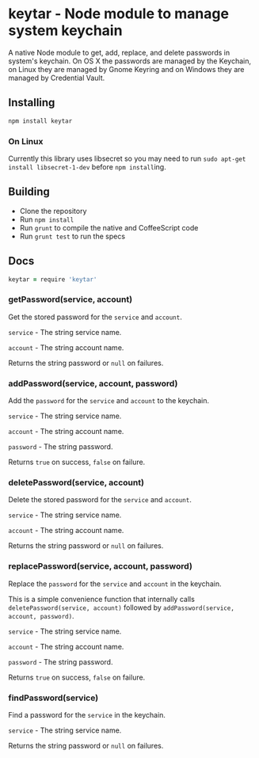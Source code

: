 # keytar - Node module to manage system keychain

A native Node module to get, add, replace, and delete passwords in system's
keychain. On OS X the passwords are managed by the Keychain, on Linux they are
managed by Gnome Keyring and on Windows they are managed by Credential Vault.

## Installing

```sh
npm install keytar
```

### On Linux

Currently this library uses libsecret so you may need to run `sudo apt-get install libsecret-1-dev` before `npm install`ing.

## Building
  * Clone the repository
  * Run `npm install`
  * Run `grunt` to compile the native and CoffeeScript code
  * Run `grunt test` to run the specs

## Docs

```coffeescript
keytar = require 'keytar'
```

### getPassword(service, account)

Get the stored password for the `service` and `account`.

`service` - The string service name.

`account` - The string account name.

Returns the string password or `null` on failures.

### addPassword(service, account, password)

Add the `password` for the `service` and `account` to the keychain.

`service` - The string service name.

`account` - The string account name.

`password` - The string password.

Returns `true` on success, `false` on failure.

### deletePassword(service, account)

Delete the stored password for the `service` and `account`.

`service` - The string service name.

`account` - The string account name.

Returns the string password or `null` on failures.

### replacePassword(service, account, password)

Replace the `password` for the `service` and `account` in the keychain.

This is a simple convenience function that internally calls
`deletePassword(service, account)` followed by
`addPassword(service, account, password)`.

`service` - The string service name.

`account` - The string account name.

`password` - The string password.

Returns `true` on success, `false` on failure.

### findPassword(service)

Find a password for the `service` in the keychain.

`service` - The string service name.

Returns the string password or `null` on failures.
